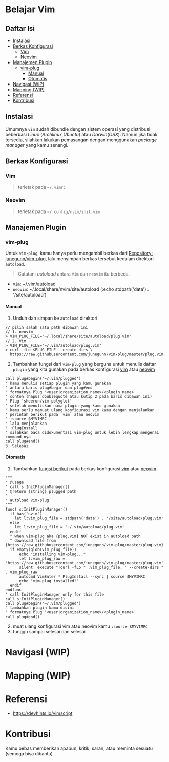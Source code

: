 # Belajar Vim 

## Daftar Isi
<!-- vim-markdown-toc GFM -->

  * [Instalasi](#instalasi)
  * [Berkas Konfigurasi](#berkas-konfigurasi)
    * [Vim](#vim)
    * [Neovim](#neovim)
  * [Manajemen Plugin](#manajemen-plugin)
    * [vim-plug](#vim-plug)
      * [Manual](#manual)
      * [Otomatis](#otomatis)
* [Navigasi (WIP)](#navigasi-wip)
* [Mapping (WIP)](#mapping-wip)
* [Referensi](#referensi)
* [Kontribusi](#kontribusi)

<!-- vim-markdown-toc -->

## Instalasi

Umumnya `vim` sudah dibundle dengan sistem operasi yang distribusi beberbasi _Linux_ (_Archlinux,Ubuntu_) atau _Darwin_(_OSX_). Namun jika tidak tersedia, silahkan lakukan pemasangan dengan menggunakan _package manager_ yang kamu senangi.

## Berkas Konfigurasi

### Vim 
> terletak pada `~/.vimrc`
### Neovim
> terletak pada `~/.config/nvim/init.vim`

## Manajemen Plugin
### vim-plug
Untuk `vim-plug`, kamu hanya perlu mengambil berkas dari [Repository: junegunn/vim-plug](https://github.com/junegunn/vim-plug/blob/master/plug.vim?raw=true), lalu menyimpan berkas tersebut kedalam direktori `autoload`.
   
> Catatan: _autoload_ antara `Vim` dan `neovim` itu berbeda.
   
* `Vim`: ~/.vim/autoload
* `neovim`: ~/.local/share/nvim/site/autoload (:echo stdpath('data') . '/site/autoload')
   
#### Manual
1. Unduh dan simpan ke `autoload` direktori 
```shell
// pilih salah satu path dibawah ini 
// 1. neovim
> VIM_PLUG_FILE="~/.local/share/site/autoload/plug.vim"
// 2. Vim
> VIM_PLUG_FILE="~/.vim/autoload/plug.vim"
> curl -fLo $PLUG_FILE --create-dirs \
  https://raw.githubusercontent.com/junegunn/vim-plug/master/plug.vim
```
2. Tambahkan fungsi dari `vim-plug` yang berguna untuk menulis daftar `plugin` yang kita gunakan pada berkas konfigurasi [vim](#vim) atau [neovim](#neovim) 
```viml
call plug#begin('~/.vim/plugged')
" kamu menulis setiap plugin yang kamu gunakan
" antara baris plug#begin dan plug#end
" formatnya Plug '<user|organization_name>/<plugin_name>'
" contoh (hapus doublequote atau kutip 2 pada baris dibawah ini)
" Plug 'sheerun/vim-polyglot' 
" setelah menuliskan nama plugin yang kamu gunakan 
" kamu perlu memuat ulang konfigurasi vim kamu dengan menjalankan 
" perintah berikut pada `vim` atau neovim
" :source $MYVIMRC
" lalu menjalankan 
" :PlugInstall
" silahkan baca didokumentasi vim-plug untuk lebih lengkap mengenai command-nya
call plug#end()
3. Selesai
```

#### Otomatis
1. Tambahkan [fungsi berikut](https://github.com/ri7nz/.dotifiles/commit/cdc6b84c376722ce88a3c96342e56d737e4e2ee2#diff-7b703895bd6083d95820fd09acf991e47e2a9dc7822d0dbfdb54d7f4486eb1afR5-R29) pada berkas konfigurasi [vim](#vim) atau [neovim](#neovim) 
```viml
"""
" @usage
" call s:InitPluginManager()
" @return {string} plugged path
"
" autoload vim-plug 
"""
func! s:InitPluginManager()
  if has('nvim')
    let l:vim_plug_file = stdpath('data') . '/site/autoload/plug.vim'
  else
    let l:vim_plug_file = '~/.vim/autoload/plug.vim'
  endif
  " when vim-plug aka {plug.vim} NOT exist in autoload path
  " download file from {https://raw.githubusercontent.com/junegunn/vim-plug/master/plug.vim}
  if empty(glob(vim_plug_file))
      echo "installing vim-plug..."
      let l:vim_plug_raw = 'https://raw.githubusercontent.com/junegunn/vim-plug/master/plug.vim'
      silent! execute "!curl -fLo " .vim_plug_file. " --create-dirs " . vim_plug_raw
      autocmd VimEnter * PlugInstall --sync | source $MYVIMRC
      echo "vim-plug installed!"
  endif
endfunc
" call InitPluginManager only for this file
call s:InitPluginManager()
call plug#begin('~/.vim/plugged')
" tambahkan plugin kamu disini
" formatnya Plug '<user|organization_name>/<plugin_name>'
call plug#end()
```
2. muat ulang konfigurasi vim atau neovim kamu `:source $MYVIMRC`
3. tunggu sampai selesai dan selesai
 
# Navigasi (WIP)
# Mapping (WIP)

# Referensi
* https://devhints.io/vimscript

# Kontribusi

Kamu bebas memberikan apapun, kritik, saran, atau meminta sesuatu (semoga bisa dibantu) 

